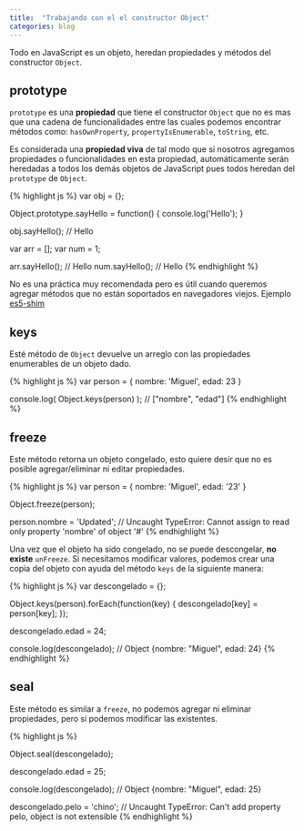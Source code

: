 ```yaml
---
title:  "Trabajando con el el constructor Object"
categories: blog
---
```

Todo en JavaScript es un objeto, heredan propiedades y métodos del
constructor `Object`.

## prototype
`prototype` es una __propiedad__ que tiene el constructor `Object` que no es mas que una cadena de
funcionalidades entre las cuales podemos encontrar métodos como: `hasOwnProperty`,
`propertyIsEnumerable`, `toString`, etc.

Es considerada una __propiedad viva__ de tal modo que si nosotros
agregamos propiedades o funcionalidades en esta propiedad, automáticamente serán
heredadas a todos los demás objetos de JavaScript pues todos heredan del
`prototype` de `Object`.

{% highlight js %}
var obj = {};

Object.prototype.sayHello = function() {
  console.log('Hello');
}

obj.sayHello(); // Hello

var arr = [];
var num = 1;

arr.sayHello(); // Hello
num.sayHello(); // Hello
{% endhighlight %}

No es una práctica muy recomendada pero es útil cuando queremos agregar
métodos que no están soportados en navegadores viejos. Ejemplo [es5-shim][es5-shim]

[es5-shim]: https://github.com/es-shims/es5-shim/blob/master/es5-shim.js

## keys
Esté método de `Object` devuelve un arreglo con las propiedades enumerables de un objeto dado.

{% highlight js %}
var person = {
  nombre: 'Miguel',
  edad: 23
}

console.log( Object.keys(person) ); // ["nombre", "edad"]
{% endhighlight %}

## freeze
Este método retorna un objeto congelado, esto quiere desir que no es
posible agregar/eliminar ni editar propiedades.

{% highlight js %}
var person = {
  nombre: 'Miguel',
  edad: '23'
}

Object.freeze(person);

person.nombre = 'Updated'; // Uncaught TypeError: Cannot assign to read only property 'nombre' of object '#<Object>'
{% endhighlight %}

Una vez que el objeto ha sido congelado, no se puede descongelar, __no existe__ `unFreeze`.
Si necesitamos modificar valores, podemos crear una copia del objeto
con ayuda del método `keys` de la siguiente manera:

{% highlight js %}
var descongelado = {};

Object.keys(person).forEach(function(key) {
  descongelado[key] = person[key];
});

descongelado.edad = 24;

console.log(descongelado); // Object {nombre: "Miguel", edad: 24}
{% endhighlight %}

## seal
Este método es similar a `freeze`, no podemos agregar ni eliminar
propiedades, pero si podemos modificar las existentes.

{% highlight js %}

Object.seal(descongelado);

descongelado.edad = 25;

console.log(descongelado); // Object {nombre: "Miguel", edad: 25}

descongelado.pelo = 'chino'; // Uncaught TypeError: Can't add property pelo, object is not extensible
{% endhighlight %}






